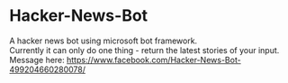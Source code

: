 # Hacker-News-Bot
A hacker news bot using microsoft bot framework.  
Currently it can only do one thing - return the latest stories of your input.  
Message here: https://www.facebook.com/Hacker-News-Bot-499204660280078/